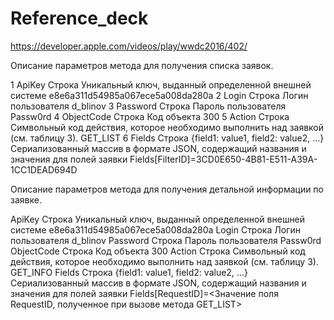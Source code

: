 # Reference_deck


https://developer.apple.com/videos/play/wwdc2016/402/


Описание параметров метода для получения списка заявок.

1	ApiKey	Строка		Уникальный ключ, выданный определенной внешней системе	e8e6a311d54985a067ece5a008da280a
2	Login	Строка		Логин пользователя	d_blinov
3	Password	Строка		Пароль пользователя	Passw0rd
4	ObjectCode	Строка		Код объекта	300
5	Action	Строка		Символьный  код действия, которое необходимо выполнить над заявкой (см. таблицу 3).	GET_LIST
6	Fields	Строка	{field1: value1, field2: value2, …}	Сериализованный  массив в формате JSON, содержащий названия и значения для полей заявки	Fields[FilterID]=3CD0E650-4B81-E511-A39A-1CC1DEAD694D



Описание параметров метода для получения детальной информации по заявке.


ApiKey	Строка		Уникальный ключ, выданный определенной внешней системе	e8e6a311d54985a067ece5a008da280a
Login	Строка		Логин пользователя	d_blinov
Password	Строка		Пароль пользователя	Passw0rd
ObjectCode	Строка		Код объекта	300
Action	Строка		Символьный  код действия, которое необходимо выполнить над заявкой (см. таблицу 3).	GET_INFO
Fields	Строка	{field1: value1, field2: value2, …}	Сериализованный  массив в формате JSON, содержащий названия и значения для полей заявки	Fields[RequestID]=<Значение поля RequestID, полученное при вызове метода GET_LIST>
